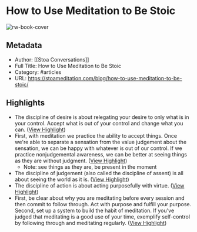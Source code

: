 # How to Use Meditation to Be Stoic

![rw-book-cover](https://stoameditation.com/blog/content/images/2019/12/cave_meditation.jpg)

## Metadata
- Author: [[Stoa Conversations]]
- Full Title: How to Use Meditation to Be Stoic
- Category: #articles
- URL: https://stoameditation.com/blog/how-to-use-meditation-to-be-stoic/

## Highlights
- The discipline of desire is about relegating your desire to only what is in your control. Accept what is out of your control and change what you can. ([View Highlight](https://read.readwise.io/read/01h12zv9c6psw50ppt255g63r9))
- First, with meditation we practice the ability to accept things. Once we're able to separate a sensation from the value judgement about the sensation, we can be happy with whatever is out of our control. If we practice nonjudgemental awareness, we can be better at seeing things as they are without judgment. ([View Highlight](https://read.readwise.io/read/01h12zt7b0jfzfhx7pxactksmy))
    - Note: see things as they are, be present in the moment
- The discipline of judgement (also called the discipline of assent) is all about seeing the world as it is. ([View Highlight](https://read.readwise.io/read/01h12zvx0zvfr16mqn572bje9j))
- The discipline of action is about acting purposefully with virtue. ([View Highlight](https://read.readwise.io/read/01h12zwt89j930kzpcgrnpmq1s))
- First, be clear about why you are meditating before every session and then commit to follow through. Act with purpose and fulfill your purpose. Second, set up a system to build the habit of meditation. If you've judged that meditating is a good use of your time, exemplify self-control by following through and meditating regularly. ([View Highlight](https://read.readwise.io/read/01h12zxe0aqws41qf0n3n8sj9d))
